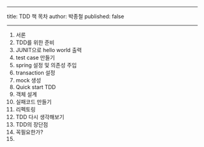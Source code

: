 ----

title: TDD 책 목차
author: 박종철
published: false

----

1. 서론
2. TDD를 위한 준비
  1. JUNIT으로 hello world 출력
  2. test case 만들기
  3. spring 설정 및 의존성 주입
  4. transaction 설정
  5. mock 생성
3. Quick start TDD
  1. 객체 설계
  2. 실패코드 만들기
  3. 리펙토링
4. TDD 다시 생각해보기
  1. TDD의 장단점
  2. 꼭필요한가?
  3. 
